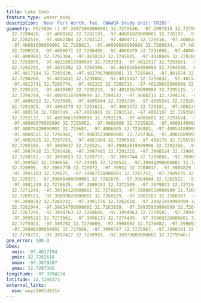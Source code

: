 ```yaml
---
title: Lake Como
feature_type: water_body
description: 'Near Fort Worth, Tex. (NAWQA Study Unit: TRIN)'
geometry: POLYGON ((-97.39973000000001 32.7279546, -97.3997816 32.7279931, -97.3999311
  32.7280428, -97.4000162 32.7281197, -97.40006820000001 32.728197, -97.40012590000001
  32.7282519, -97.4002304 32.7283127, -97.4004711 32.728516, -97.4006341 32.7287138,
  -97.40081600000001 32.7288623, -97.40090669999999 32.7289834, -97.40090050000001
  32.7290329, -97.4008671 32.7290496, -97.4008479 32.7291098, -97.40084830000001 32.7291432,
  -97.4009001 32.7292304, -97.4010102 32.7292805, -97.4010689 32.7292804, -97.4011474
  32.7293075, -97.40119919999999 32.7293353, -97.4012317 32.7293681, -97.40134260000001
  32.7294291, -97.4015302 32.7294396, -97.40163459999999 32.7294508, -97.4016611 32.729462,
  -97.4017194 32.7295439, -97.40170670000001 32.7295943, -97.401674 32.7296326, -97.40162189999999
  32.7296266, -97.4015831 32.7295882, -97.4015437 32.7295832, -97.4015301 32.7295668,
  -97.4013741 32.7295774, -97.401323 32.7295713, -97.40129659999999 32.7295548, -97.4012255
  32.7295331, -97.4010497 32.7295219, -97.40101679999999 32.7295115, -97.40096509999999
  32.7294784, -97.40095169999999 32.7294512, -97.4008213 32.7294176, -97.4007562 32.7294009,
  -97.4006332 32.7293569, -97.4005944 32.7293239, -97.4005549 32.7292639, -97.40047079999999
  32.7291925, -97.4004379 32.7291812, -97.4003472 32.729181, -97.4002491 32.7292356,
  -97.400178 32.7293349, -97.4001841 32.7293512, -97.4002107 32.7293569, -97.4003214
  32.7293132, -97.40036619999999 32.7293129, -97.4005681 32.7293624, -97.4006791 32.7294179,
  -97.40080879999999 32.7295052, -97.4008608 32.7295826, -97.40081499999999 32.7296379,
  -97.40070420000001 32.729687, -97.4006005 32.7296983, -97.40054189999999 32.7296922,
  -97.4004511 32.7296982, -97.40035330000001 32.7297366, -97.40026899999999 32.7297365,
  -97.4002425 32.7297253, -97.4001904 32.7296543, -97.400178 32.7295766, -97.4001449
  32.7295166, -97.3999637 32.729324, -97.39982019999999 32.7292356, -97.3997482 32.7292031,
  -97.3997418 32.7291426, -97.3997485 32.7291255, -97.3998524 32.7290439, -97.3998721
  32.7290162, -97.3998653 32.7289773, -97.3997744 32.7289888, -97.39965770000001 32.7290712,
  -97.399502 32.7290656, -97.39945 32.7290541, -97.39941090000001 32.7290328, -97.3993784
  32.728999, -97.3993778 32.728972, -97.39932 32.7288017, -97.3991829 32.7286529,
  -97.3991183 32.728625, -97.39907220000001 32.7285757, -97.3989555 32.7284823, -97.3987995
  32.728372, -97.39860400000001 32.7282676, -97.3984684 32.7281522, -97.3982925 32.7279651,
  -97.3981239 32.7276635, -97.3980193 32.7272509, -97.3979873 32.72719, -97.39792869999999
  32.7271244, -97.39794120000001 32.7270803, -97.39806539999999 32.7269376, -97.3980722
  32.7269151, -97.39809820000001 32.7268929, -97.3982283 32.7268387, -97.3983511 32.7267726,
  -97.3990282 32.7263222, -97.3991776 32.7262618, -97.39921699999999 32.7262668, -97.39925599999999
  32.7262944, -97.39934700000001 32.7263939, -97.39935939999999 32.7264211, -97.399451
  32.7267289, -97.3994763 32.7268609, -97.3994963 32.7270587, -97.3994964 32.7272292,
  -97.3995281 32.7273062, -97.3996131 32.7274489, -97.39969120000001 32.7275536, -97.39973639999999
  32.7275921, -97.399782 32.7276089, -97.3998663 32.7276082, -97.3998927 32.7276248,
  -97.39989300000001 32.727669, -97.3998797 32.7276967, -97.3998141 32.7277843, -97.3997688
  32.7278721, -97.3997427 32.7278997, -97.39973000000001 32.7279546))
geo_error: 100.0
bbox:
  xmin: -97.4017194
  ymin: 32.7262618
  xmax: -97.3979287
  ymax: 32.7297366
longitude: -97.3994234
latitude: 32.7280273
external_links:
  osm: way/166146314
---
```

